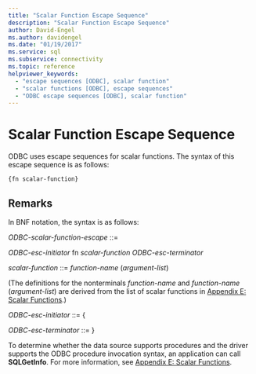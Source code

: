 ```yaml
---
title: "Scalar Function Escape Sequence"
description: "Scalar Function Escape Sequence"
author: David-Engel
ms.author: davidengel
ms.date: "01/19/2017"
ms.service: sql
ms.subservice: connectivity
ms.topic: reference
helpviewer_keywords:
  - "escape sequences [ODBC], scalar function"
  - "scalar functions [ODBC], escape sequences"
  - "ODBC escape sequences [ODBC], scalar function"
---
```

# Scalar Function Escape Sequence
ODBC uses escape sequences for scalar functions. The syntax of this escape sequence is as follows:  
  
```  
{fn scalar-function}  
```  
  
## Remarks  
 In BNF notation, the syntax is as follows:  
  
 *ODBC-scalar-function-escape* ::=  
  
 *ODBC-esc-initiator* fn *scalar-function ODBC-esc-terminator*  
  
 *scalar-function* ::= *function-name* (*argument-list*)  
  
 (The definitions for the nonterminals *function-name* and *function-name* (*argument-list*) are derived from the list of scalar functions in [Appendix E: Scalar Functions](../../../odbc/reference/appendixes/appendix-e-scalar-functions.md).)  
  
 *ODBC-esc-initiator* ::= {  
  
 *ODBC-esc-terminator* ::= }  
  
 To determine whether the data source supports procedures and the driver supports the ODBC procedure invocation syntax, an application can call **SQLGetInfo**. For more information, see [Appendix E: Scalar Functions](../../../odbc/reference/appendixes/appendix-e-scalar-functions.md).
